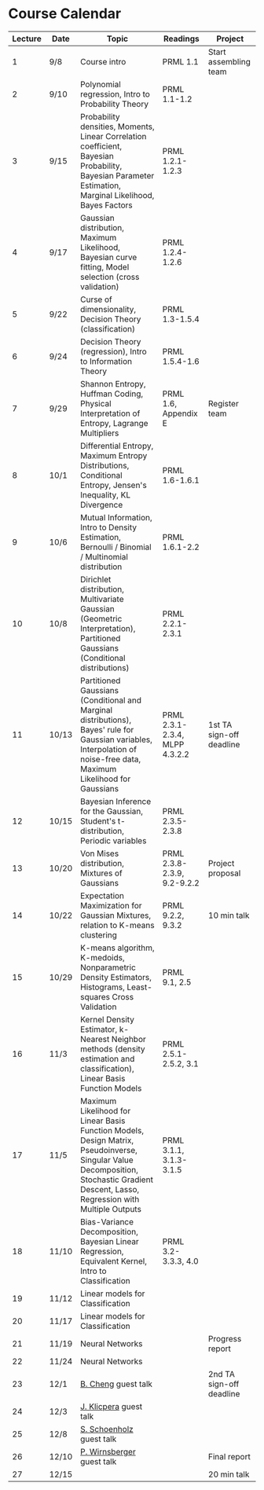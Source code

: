 # Course Calendar

Lecture | Date  | Topic                                                                                                                                                                                 | Readings                       | Project
--------|-------|---------------------------------------------------------------------------------------------------------------------------------------------------------------------------------------|--------------------------------|-------------------------
1       | 9/8   | Course intro                                                                                                                                                                          | PRML 1.1                       | Start assembling team
2       | 9/10  | Polynomial regression, Intro to Probability Theory                                                                                                                                    | PRML 1.1-1.2                   |
3       | 9/15  | Probability densities, Moments, Linear Correlation coefficient, Bayesian Probability, Bayesian Parameter Estimation, Marginal Likelihood, Bayes Factors                               | PRML 1.2.1-1.2.3               |
4       | 9/17  | Gaussian distribution, Maximum Likelihood, Bayesian curve fitting, Model selection (cross validation)                                                                                 | PRML 1.2.4-1.2.6               |
5       | 9/22  | Curse of dimensionality, Decision Theory (classification)                                                                                                                             | PRML 1.3-1.5.4                 |
6       | 9/24  | Decision Theory (regression), Intro to Information Theory                                                                                                                             | PRML 1.5.4-1.6                 |
7       | 9/29  | Shannon Entropy, Huffman Coding, Physical Interpretation of Entropy, Lagrange Multipliers                                                                                             | PRML 1.6, Appendix E           | Register team
8       | 10/1  | Differential Entropy, Maximum Entropy Distributions, Conditional Entropy, Jensen's Inequality, KL Divergence                                                                          | PRML 1.6-1.6.1                 |
9       | 10/6  | Mutual Information, Intro to Density Estimation, Bernoulli / Binomial / Multinomial distribution                                                                                      | PRML 1.6.1-2.2                 |
10      | 10/8  | Dirichlet distribution, Multivariate Gaussian (Geometric Interpretation), Partitioned Gaussians (Conditional distributions)                                                           | PRML 2.2.1-2.3.1               |
11      | 10/13 | Partitioned Gaussians (Conditional and Marginal distributions), Bayes' rule for Gaussian variables, Interpolation of noise-free data, Maximum Likelihood for Gaussians                | PRML 2.3.1-2.3.4, MLPP 4.3.2.2 | 1st TA sign-off deadline
12      | 10/15 | Bayesian Inference for the Gaussian, Student's t-distribution, Periodic variables                                                                                                     | PRML 2.3.5-2.3.8               |
13      | 10/20 | Von Mises distribution, Mixtures of Gaussians                                                                                                                                         | PRML 2.3.8-2.3.9, 9.2-9.2.2    | Project proposal
14      | 10/22 | Expectation Maximization for Gaussian Mixtures, relation to K-means clustering                                                                                                        | PRML 9.2.2, 9.3.2              | 10 min talk
15      | 10/29 | K-means algorithm, K-medoids, Nonparametric Density Estimators, Histograms, Least-squares Cross Validation                                                                            | PRML 9.1, 2.5                  |
16      | 11/3  | Kernel Density Estimator, k-Nearest Neighbor methods (density estimation and classification), Linear Basis Function Models                                                            | PRML 2.5.1-2.5.2, 3.1          |
17      | 11/5  | Maximum Likelihood for Linear Basis Function Models, Design Matrix, Pseudoinverse, Singular Value Decomposition, Stochastic Gradient Descent, Lasso, Regression with Multiple Outputs | PRML 3.1.1, 3.1.3-3.1.5        |
18      | 11/10 | Bias-Variance Decomposition, Bayesian Linear Regression, Equivalent Kernel, Intro to Classification                                                                                   | PRML 3.2-3.3.3, 4.0            |
19      | 11/12 | Linear models for Classification                                                                                                                                                      |                                |
20      | 11/17 | Linear models for Classification                                                                                                                                                      |                                |
21      | 11/19 | Neural Networks                                                                                                                                                                       |                                | Progress report
22      | 11/24 | Neural Networks                                                                                                                                                                       |                                |
23      | 12/1  | [B. Cheng](https://sites.google.com/site/tonicbq/about-me?authuser=0) guest talk                                                                                                      |                                | 2nd TA sign-off deadline
24      | 12/3  | [J. Klicpera](https://www.in.tum.de/en/daml/team/johannes-klicpera/) guest talk                                                                                                       |                                |
25      | 12/8  | [S. Schoenholz](https://samschoenholz.wordpress.com/) guest talk                                                                                                                      |                                |
26      | 12/10 | [P. Wirnsberger](https://pw359.github.io/) guest talk                                                                                                                                 |                                | Final report
27      | 12/15 |                                                                                                                                                                                       |                                | 20 min talk
